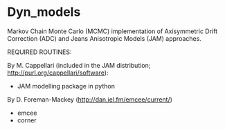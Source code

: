 # Dyn_models
Markov Chain Monte Carlo (MCMC) implementation of Axisymmetric Drift Correction (ADC) and Jeans Anisotropic Models (JAM) approaches.

REQUIRED ROUTINES:

By M. Cappellari (included in the JAM distribution; http://purl.org/cappellari/software):
  - JAM modelling package in python

By D. Foreman-Mackey (http://dan.iel.fm/emcee/current/)
  - emcee
  - corner
